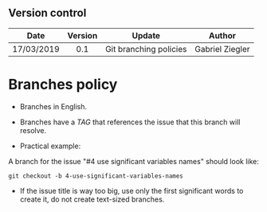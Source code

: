 ## Version control

|Date|Version|Update|Author|
|:--:|:----:|:-------:|:---:|
|17/03/2019|0.1|Git branching policies|Gabriel Ziegler|

# Branches policy

* Branches in English.

* Branches have a *TAG* that references the issue that this branch will resolve.

* Practical example:

A branch for the issue "#4 use significant variables names" should look like:

```git
git checkout -b 4-use-significant-variables-names
```

* If the issue title is way too big, use only the first significant words to create it, do not create text-sized branches. 

